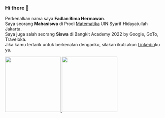 ### Hi there 👋

Perkenalkan nama saya **Fadlan Bima Hermawan**.\
Saya seorang **Mahasiswa** di Prodi [Matematika](http://math.fst.uinjkt.ac.id/prodi/) UIN Syarif Hidayatullah Jakarta.\
Saya juga salah seorang **Siswa** di Bangkit Academy 2022 by Google, GoTo, Traveloka.\
Jika kamu tertarik untuk berkenalan denganku, silakan ikuti akun [Linkedin](https://www.linkedin.com/in/fadlan-bima-hermawan-870617218/)ku ya.
 
<p align="left">
<a href="https://github.com/Fadlanbima">
  <img height="180em" src="https://github-readme-stats-eight-theta.vercel.app/api?username=Fadlanbima&show_icons=true&theme=algolia&include_all_commits=true&count_private=true"/>
  <img height="180em" src="https://github-readme-stats-eight-theta.vercel.app/api/top-langs/?username=Fadlanbima&layout=compact&langs_count=8&theme=algolia"/>
</a>
</p>
